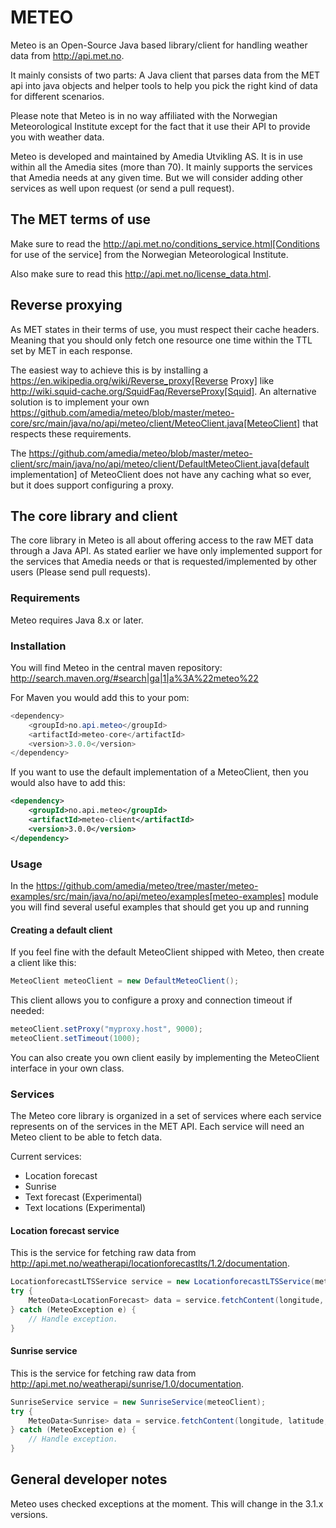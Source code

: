 # METEO

Meteo is an Open-Source Java based library/client for handling weather data from http://api.met.no.

It mainly consists of two parts: A Java client that parses data from the MET api into java objects and helper tools to help you
pick the right kind of data for different scenarios.

Please note that Meteo is in no way affiliated with the Norwegian Meteorological Institute
except for the fact that it use their API to provide you with weather data.

Meteo is developed and maintained by Amedia Utvikling AS. It is in use within all the Amedia sites (more than 70).
It mainly supports the services that Amedia needs at any given time. But we will consider adding other services as
well upon request (or send a pull request).

## The MET terms of use

Make sure to read the http://api.met.no/conditions_service.html[Conditions for use of the service] from
the Norwegian Meteorological Institute.

Also make sure to read this http://api.met.no/license_data.html.

## Reverse proxying

As MET states in their terms of use, you must respect their cache headers. Meaning that you should only fetch one
resource one time within the TTL set by MET in each response.

The easiest way to achieve this is by installing a https://en.wikipedia.org/wiki/Reverse_proxy[Reverse Proxy]
like http://wiki.squid-cache.org/SquidFaq/ReverseProxy[Squid]. An alternative solution is to implement your own
https://github.com/amedia/meteo/blob/master/meteo-core/src/main/java/no/api/meteo/client/MeteoClient.java[MeteoClient]
that respects these requirements.

The https://github.com/amedia/meteo/blob/master/meteo-client/src/main/java/no/api/meteo/client/DefaultMeteoClient.java[default implementation]
of MeteoClient does not have any caching what so ever, but it does support configuring a proxy.

## The core library and client

The core library in Meteo is all about offering access to the raw MET data through a Java API.
As stated earlier we have only implemented support for the services that Amedia needs or that is requested/implemented
by other users (Please send pull requests).

### Requirements

Meteo requires Java 8.x or later.

### Installation

You will find Meteo in the central maven repository: http://search.maven.org/#search|ga|1|a%3A%22meteo%22

For Maven you would add this to your pom:

~~~ java
<dependency>
    <groupId>no.api.meteo</groupId>
    <artifactId>meteo-core</artifactId>
    <version>3.0.0</version>
</dependency>
~~~

If you want to use the default implementation of a MeteoClient, then you would also have to add this:

~~~ xml
<dependency>
    <groupId>no.api.meteo</groupId>
    <artifactId>meteo-client</artifactId>
    <version>3.0.0</version>
</dependency>
~~~

### Usage

In the https://github.com/amedia/meteo/tree/master/meteo-examples/src/main/java/no/api/meteo/examples[meteo-examples]
 module you will find several useful examples that should get you up and running

#### Creating a default client

If you feel fine with the default MeteoClient shipped with Meteo, then create a client like this:

~~~ java
MeteoClient meteoClient = new DefaultMeteoClient();
~~~

This client allows you to configure a proxy and connection timeout if needed:

~~~ java
meteoClient.setProxy("myproxy.host", 9000);
meteoClient.setTimeout(1000);
~~~

You can also create you own client easily by implementing the MeteoClient interface in your own class.

### Services

The Meteo core library is organized in a set of services where each service represents on of the services in the MET API.
Each service will need an Meteo client to be able to fetch data.

Current services:

* Location forecast
* Sunrise
* Text forecast (Experimental)
* Text locations (Experimental)

#### Location forecast service

This is the service for fetching raw data from http://api.met.no/weatherapi/locationforecastlts/1.2/documentation.

~~~ java
LocationforecastLTSService service = new LocationforecastLTSService(meteoClient);
try {
    MeteoData<LocationForecast> data = service.fetchContent(longitude, latitude, altitude);
} catch (MeteoException e) {
    // Handle exception.
}
~~~

#### Sunrise service

This is the service for fetching raw data from http://api.met.no/weatherapi/sunrise/1.0/documentation.

~~~ java
SunriseService service = new SunriseService(meteoClient);
try {
    MeteoData<Sunrise> data = service.fetchContent(longitude, latitude, date);
} catch (MeteoException e) {
    // Handle exception.
}
~~~

## General developer notes

Meteo uses checked exceptions at the moment. This will change in the 3.1.x versions.
